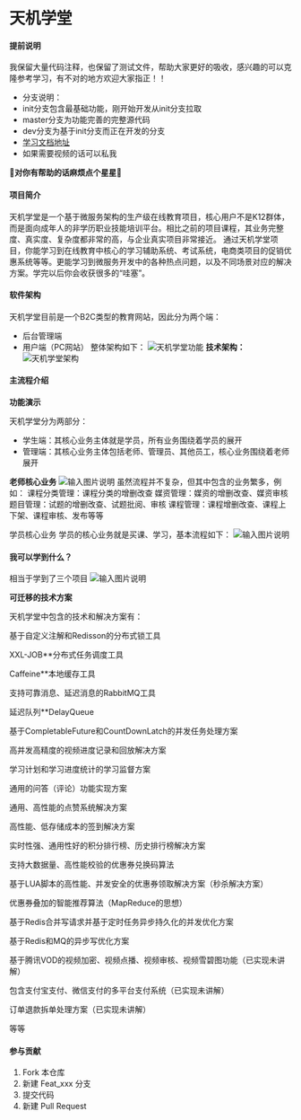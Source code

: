 # 天机学堂

#### 提前说明
我保留大量代码注释，也保留了测试文件，帮助大家更好的吸收，感兴趣的可以克隆参考学习，有不对的地方欢迎大家指正！！

- 分支说明：
- init分支包含最基础功能，刚开始开发从init分支拉取
- master分支为功能完善的完整源代码
- dev分支为基于init分支而正在开发的分支
- [学习文档地址](http://[输入链接说明](https://b11et3un53m.feishu.cn/wiki/wikcnrigEuKkRaba6YaZubSuINf))
- 如果需要视频的话可以私我

 **🌟对你有帮助的话麻烦点个星星🌟** 
#### 项目简介
天机学堂是一个基于微服务架构的生产级在线教育项目，核心用户不是K12群体，而是面向成年人的非学历职业技能培训平台。相比之前的项目课程，其业务完整度、真实度、复杂度都非常的高，与企业真实项目非常接近。
通过天机学堂项目，你能学习到在线教育中核心的学习辅助系统、考试系统，电商类项目的促销优惠系统等等。更能学习到微服务开发中的各种热点问题，以及不同场景对应的解决方案。学完以后你会收获很多的“哇塞”。

#### 软件架构
天机学堂目前是一个B2C类型的教育网站，因此分为两个端：
- 后台管理端
- 用户端（PC网站）
整体架构如下：
![天机学堂功能](https://foruda.gitee.com/images/1700665982521373114/93d9dd7b_8078688.png "天机学堂功能")
 **技术架构：** 
![天机学堂架构](https://foruda.gitee.com/images/1700666042713339262/1be5f686_8078688.png "天机学堂技术架构")
#### 主流程介绍
 **功能演示**
 
天机学堂分为两部分：

- 学生端：其核心业务主体就是学员，所有业务围绕着学员的展开
- 管理端：其核心业务主体包括老师、管理员、其他员工，核心业务围绕着老师展开

 **老师核心业务** 
![输入图片说明](https://foruda.gitee.com/images/1700666391329708364/9774ad8b_8078688.png "屏幕截图")
虽然流程并不复杂，但其中包含的业务繁多，例如：
课程分类管理：课程分类的增删改查
媒资管理：媒资的增删改查、媒资审核
题目管理：试题的增删改查、试题批阅、审核
课程管理：课程增删改查、课程上下架、课程审核、发布等等

学员核心业务
学员的核心业务就是买课、学习，基本流程如下：
![输入图片说明](https://foruda.gitee.com/images/1700666459641565715/49dd9370_8078688.png "屏幕截图")
#### 我可以学到什么？
相当于学到了三个项目
![输入图片说明](https://foruda.gitee.com/images/1700666508901694539/13af7161_8078688.png "屏幕截图")

 **可迁移的技术方案** 

天机学堂中包含的技术和解决方案有：

基于自定义注解和Redisson的分布式锁工具

XXL-JOB**分布式任务调度工具

Caffeine**本地缓存工具

支持可靠消息、延迟消息的RabbitMQ工具

延迟队列**DelayQueue

基于CompletableFuture和CountDownLatch的并发任务处理方案

高并发高精度的视频进度记录和回放解决方案

学习计划和学习进度统计的学习监督方案

通用的问答（评论）功能实现方案

通用、高性能的点赞系统解决方案

高性能、低存储成本的签到解决方案

实时性强、通用性好的积分排行榜、历史排行榜解决方案

支持大数据量、高性能校验的优惠券兑换码算法

基于LUA脚本的高性能、并发安全的优惠券领取解决方案（秒杀解决方案）

优惠券叠加的智能推荐算法（MapReduce的思想）

基于Redis合并写请求并基于定时任务异步持久化的并发优化方案

基于Redis和MQ的异步写优化方案

基于腾讯VOD的视频加密、视频点播、视频审核、视频雪碧图功能（已实现未讲解）

包含支付宝支付、微信支付的多平台支付系统（已实现未讲解）

订单退款拆单处理方案（已实现未讲解）

等等
#### 参与贡献

1.  Fork 本仓库
2.  新建 Feat_xxx 分支
3.  提交代码
4.  新建 Pull Request



